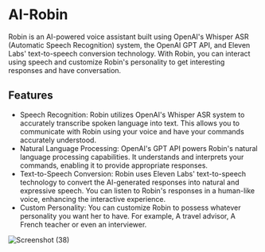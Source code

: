 # AI-Robin
Robin is an AI-powered voice assistant built using OpenAI's Whisper ASR (Automatic Speech Recognition) system, the OpenAI GPT API, and Eleven Labs' text-to-speech conversion technology. With Robin, you can interact using speech and customize Robin's personality to get interesting responses and have conversation.

## Features
* Speech Recognition: Robin utilizes OpenAI's Whisper ASR system to accurately transcribe spoken language into text. This allows you to communicate with Robin using your voice and have your commands accurately understood.
* Natural Language Processing: OpenAI's GPT API powers Robin's natural language processing capabilities. It understands and interprets your commands, enabling it to provide appropriate responses.
* Text-to-Speech Conversion: Robin uses Eleven Labs' text-to-speech technology to convert the AI-generated responses into natural and expressive speech. You can listen to Robin's responses in a human-like voice, enhancing the interactive experience.
* Custom Personality: You can customize Robin to possess whatever personality you want her to have. For example, A travel advisor, A French teacher or even an interviewer.

![Screenshot (38)](https://github.com/TechBot505/AI-Robin/assets/96388474/26a5721a-a8dd-494e-ab32-a3031d39f074)

